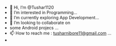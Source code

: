 - 👋 Hi, I’m @Tushar1120
- 👀 I’m interested in Programming...
- 🌱 I’m currently exploring App Development...
- 💞️ I’m looking to collaborate on
- some Android projecs ...
- 📫 How to reach me : tusharnibore11@gmail.com  ...
- 

<!---
Tushar1120/Tushar1120 is a ✨ special ✨ repository because its `README.md` (this file) appears on your GitHub profile.
You can click the Preview link to take a look at your changes.
--->
